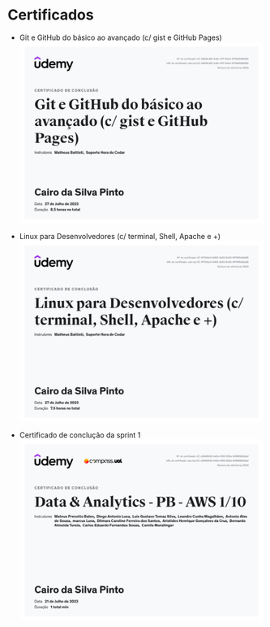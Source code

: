 # Certificados
- Git e GitHub do básico ao avançado (c/ gist e GitHub Pages)
![Git e GitHub do básico ao avançado (c/ gist e GitHub Pages)](<CERTIFICADOS/Git e GitHub do básico ao avançado (c gist e GitHub Pages).jpg>)

- Linux para Desenvolvedores (c/ terminal, Shell, Apache e +)
![Linux para Desenvolvedores (c/ terminal, Shell, Apache e +)](<CERTIFICADOS/Linux para Desenvolvedores (c terminal, Shell, Apache e +).jpg>)

- Certificado de conclução da sprint 1
![Certificado de conclusão da sprint 1](<CERTIFICADOS/Data & Analytics - PB - AWS sprint1.jpg>)